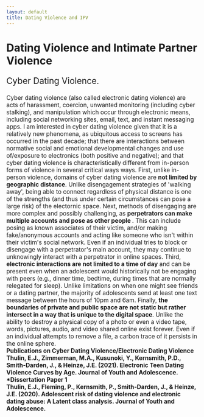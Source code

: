 ```yaml
---
layout: default
title: Dating Violence and IPV
---
```

<div class="blurb">
	<h1>Dating Violence and Intimate Partner Violence</h1>
		<p style="font-size:160%;">Cyber Dating Violence.</p>
    <p style="font-size:110%;">Cyber dating violence (also called electronic dating violence) are acts of harassment, coercion, unwanted monitoring (including cyber stalking), and manipulation which occur through electronic means, including social networking sites, email, text, and instant messaging apps. I am interested in cyber dating violence given that it is a relatively new phenomena, as ubiquitous access to screens has occurred in the past decade; that there are interactions between normative social and emotional developmental changes and use of/exposure to electronics (both positive and negative); and that cyber dating violence is characteristically different from in-person forms of violence in several critical ways ways. First, unlike in-person violence, domains of cyber dating violence are <b>not limited by geographic distance</b>. Unlike disengagement strategies of 'walking away', being able to connect regardless of physical distance is one of the strengths (and thus under certain circumstances can pose a large risk) of the electornic space. Next, methods of disengaging are more complex and possibly challenging, as <b>perpetrators can make multiple accounts and pose as other people </b>. This can include posing as known associates of their  victim, and/or making fake/anonymous accounts and acting like someone who isn't within their victim's social network. Even if an individual tries to block or disengage with a perpetrator's main account, they may continue to unknowingly interact with a perpetrator in online spaces. Third, <b>electronic interactions are not limited to a time of day</b> and can be present even when an adolescent would historically not be engaging with peers (e.g., dinner time, bedtime, during times that are normally relegated for sleep). Unlike limitations on when one might see friends or a dating partner, the majority of adolescents send at least one text message between the hours of 10pm and 6am. Finally, <b>the boundaries of private and public space are not static but rather intersect in a way that is unique to the digital space</b>. Unlike the ability to destroy a physical copy of a photo or even a video tape, words, pictures, audio, and video shared online exist forever. Even if an individual attempts to remove a file, a carbon trace of it persists in the online sphere.
<br><b>Publications on Cyber Dating Violence/Electronic Dating Violence</b>
<br><b>Thulin, E.J.<b>, Zimmerman, M.A., Kusunoki, Y., Kernsmith, P.D., Smith-Darden, J., & Heinze, J.E. (2021). <link="https://doi.org/10.1007/s10964-021-01517-w">Electronic Teen Dating Violence Curves by Age. Journal of Youth and Adolescence. *Dissertation Paper 1
<br><b>Thulin, E.J.</b>, Fleming, P., Kernsmith, P., Smith-Darden, J., & Heinze, J.E. (2020). Adolescent risk of dating violence and electronic dating abuse: A Latent class analysis. Journal of Youth and Adolescence.



